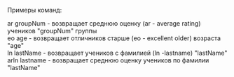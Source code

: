 Примеры команд:

ar groupNum - возвращает среднюю оценку (ar - average rating) учеников "groupNum" группы<br/>
eo age - возвращает отличников старше (eo - excellent older) возраста "age"<br/>
ln lastName - возвращает учеников с фамилией (ln -lastname) "lastName"<br/>
arln lastname - возвращает среднюю оценку учеников по фамилии "lastName"<br/>